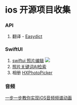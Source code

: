 # ios 开源项目收集


### API

1. 翻译 - [Easydict](https://github.com/tisfeng/Easydict.git)

### SwiftUI
1. [swiftui 照片编辑](https://github.com/khanhuitse05/photo-editor-luts-swiftui.git)
![](https://github.com/khanhuitse05/photo-editor-luts-swiftui/blob/main/Resources/preview.png)
2. [照片关键词AI检索](https://github.com/mazzzystar/Queryable.git)
2. 相册 [HXPhotoPicker](https://github.com/SilenceLove/HXPhotoPicker.git)

### 音频
[一步一步教你实现iOS音频频谱动画](https://juejin.cn/post/6844903784011792391)
